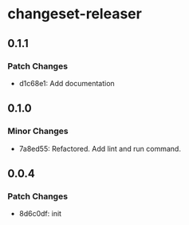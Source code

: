 # changeset-releaser

## 0.1.1

### Patch Changes

- d1c68e1: Add documentation

## 0.1.0

### Minor Changes

- 7a8ed55: Refactored. Add lint and run command.

## 0.0.4

### Patch Changes

- 8d6c0df: init
